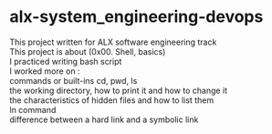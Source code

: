 # alx-system_engineering-devops
 This project written for ALX software engineering track <br>
 This project is about (0x00. Shell, basics)<br>
 I practiced writing bash script <br>
 I worked more on : <br>
 commands or built-ins cd, pwd, ls<br>
 the working directory, how to print it and how to change it<br>
  the characteristics of hidden files and how to list them<br>
  ln command<br>
  difference between a hard link and a symbolic link
